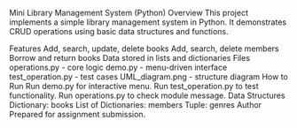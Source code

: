Mini Library Management System (Python)
Overview
This project implements a simple library management system in Python. It demonstrates CRUD operations using basic data structures and functions.

Features
Add, search, update, delete books
Add, search, delete members
Borrow and return books
Data stored in lists and dictionaries
Files
operations.py - core logic
demo.py - menu-driven interface
test_operation.py - test cases
UML_diagram.png - structure diagram
How to Run
Run demo.py for interactive menu.
Run test_operation.py to test functionality.
Run operations.py to check module message.
Data Structures
Dictionary: books
List of Dictionaries: members
Tuple: genres
Author
Prepared for assignment submission.
